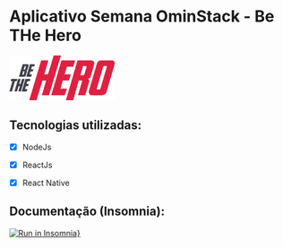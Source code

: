 # Aplicativo Semana OminStack - **Be THe Hero**

<img src="./mobile/src/assets/logo@2x.png" />

## Tecnologias utilizadas:
- [x] NodeJs
 
- [x] ReactJs

- [x] React Native

## Documentação (Insomnia):

[![Run in Insomnia}](https://insomnia.rest/images/run.svg)](https://insomnia.rest/run/?label=Be%20the%20Hero&uri=https%3A%2F%2Fraw.githubusercontent.com%2Fsamuksilv%2Fbe-the-hero%2Fmaster%2Fbackend%2Fdocs%2FInsomnia_2020-04-07.json)








